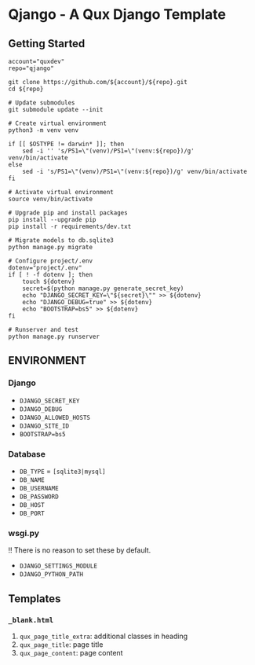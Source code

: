 # Qjango - A Qux Django Template

## Getting Started

```
account="quxdev"
repo="qjango"

git clone https://github.com/${account}/${repo}.git
cd ${repo}
```

``` shell
# Update submodules
git submodule update --init

# Create virtual environment
python3 -m venv venv

if [[ $OSTYPE != darwin* ]]; then
    sed -i '' 's/PS1=\"(venv)/PS1=\"(venv:${repo})/g' venv/bin/activate
else
    sed -i 's/PS1=\"(venv)/PS1=\"(venv:${repo})/g' venv/bin/activate
fi

# Activate virtual environment
source venv/bin/activate

# Upgrade pip and install packages
pip install --upgrade pip
pip install -r requirements/dev.txt

# Migrate models to db.sqlite3
python manage.py migrate

# Configure project/.env
dotenv="project/.env"
if [ ! -f dotenv ]; then
    touch ${dotenv}
    secret=$(python manage.py generate_secret_key)
    echo "DJANGO_SECRET_KEY=\"${secret}\"" >> ${dotenv}
    echo "DJANGO_DEBUG=true" >> ${dotenv}
    echo "BOOTSTRAP=bs5" >> ${dotenv}
fi

# Runserver and test
python manage.py runserver
```

## ENVIRONMENT

### Django

- `DJANGO_SECRET_KEY`
- `DJANGO_DEBUG`
- `DJANGO_ALLOWED_HOSTS`
- `DJANGO_SITE_ID`
- `BOOTSTRAP=bs5`

### Database

- `DB_TYPE` = `[sqlite3|mysql]`
- `DB_NAME`
- `DB_USERNAME`
- `DB_PASSWORD`
- `DB_HOST`
- `DB_PORT`

### wsgi.py

!! There is no reason to set these by default.

- `DJANGO_SETTINGS_MODULE`
- `DJANGO_PYTHON_PATH`

## Templates

### `_blank.html`

1. `qux_page_title_extra`: additional classes in heading
2. `qux_page_title`: page title
3. `qux_page_content`: page content
